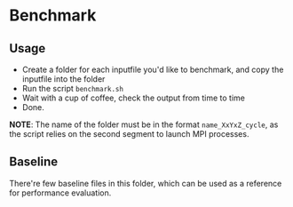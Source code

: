 # Benchmark


## Usage

- Create a folder for each inputfile you'd like to benchmark, and copy the inputfile into the folder
- Run the script `benchmark.sh`
- Wait with a cup of coffee, check the output from time to time 
- Done.

**NOTE**: The name of the folder must be in the format `name_XxYxZ_cycle`, as the script relies on the second segment to launch MPI processes.

## Baseline

There're few baseline files in this folder, which can be used as a reference for performance evaluation.
